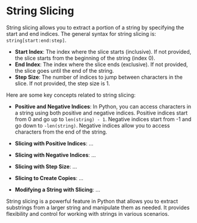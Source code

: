 # String Slicing

String slicing allows you to extract a portion of a string by specifying the start and end indices. The general syntax for string slicing is: `string[start:end:step]`.

- **Start Index**: The index where the slice starts (inclusive). If not provided, the slice starts from the beginning of the string (index 0).
- **End Index**: The index where the slice ends (exclusive). If not provided, the slice goes until the end of the string.
- **Step Size**: The number of indices to jump between characters in the slice. If not provided, the step size is 1.

Here are some key concepts related to string slicing:

- **Positive and Negative Indices**: In Python, you can access characters in a string using both positive and negative indices. Positive indices start from 0 and go up to `len(string) - 1`. Negative indices start from -1 and go down to `-len(string)`. Negative indices allow you to access characters from the end of the string.

- **Slicing with Positive Indices**: ...

- **Slicing with Negative Indices**: ...

- **Slicing with Step Size**: ...

- **Slicing to Create Copies**: ...

- **Modifying a String with Slicing**: ...

String slicing is a powerful feature in Python that allows you to extract substrings from a larger string and manipulate them as needed. It provides flexibility and control for working with strings in various scenarios.
